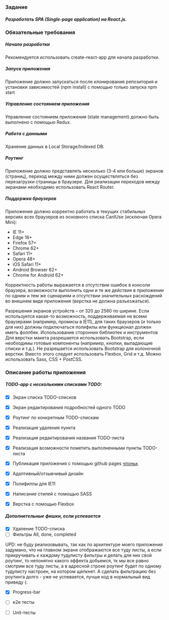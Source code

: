 ### Задание
##### Разработать SPA (Single-page application) на React.js.
### Обязательные требования
##### Начало разработки
Рекомендуется использовать create-react-app для начала разработки.
##### Запуск приложения
Приложение должно запускаться после клонирования репозитория и установки
зависимостей (npm install) с помощью только запуска npm start
##### Управление состоянием приложения
Управление состоянием приложения (state management) должно быть выполнено с
помощью Redux.
##### Работа с данными
Xранение
данных в Local Storage/Indexed DB.
##### Роутинг
Приложение должно представлять несколько (3-4 или больше) экранов (страниц),
переход между ними должен осуществляться без перезагрузки страницы в браузере.
Для реализации переходов между экранами необходимо использовать React Router.
##### Поддержка браузеров
Приложение должно корректно работать в текущих стабильных версиях всех
браузеров из основного списка CanIUse (исключая Opera Mini):
- IE 11+
- Edge 16+
- Firefox 57+
- Chrome 62+
- Safari 11+
- Opera 48+
- iOS Safari 11+
- Android Browser 62+
- Chrome for Android 62+

Корректность работы выражается в отсутствии ошибок в консоли браузера,
возможности выполнить одни и те же действия в приложении по одним и тем же
сценариям и отсутствии значительных расхождений во внешнем виде приложения
(верстка не должна разъезжаться).

Разрешения экранов устройств – от 320 до 2560 по ширине.
Если используется какая-то возможность, поддерживаемая не всеми браузерами
(например, промисы в IE11), для таких браузеров (и только для них) должны
подключаться полифилы или функционал должен иметь фоллбек.
Использование сторонних библиотек и инструментов
Для верстки макета разрешается использовать Bootstrap, если необходимы готовые
компоненты (например, кнопки, выпадающие списки и т.д.). Не разрешается
использовать Bootstrap для колоночной верстки. Вместо этого следует использовать
Flexbox, Grid и т.д.
Можно использовать Sass, CSS + PostCSS.

### Описание работы приложения
##### TODO-app с несколькими списками TODO:
- [x] Экран списка TODO-списков
- [x] Экран редактирования подробностей одного TODO
- [x] Роутинг по конкретным TODO-спискам
- [x] Реализация удаления пункта
- [x] Реализация редактирования названия TODO-листа
- [x] Реализация возможности пометить выполненными пункты TODO-листа
- [x] Публикация приложения с помощью github pages [чпоньк](https://haritonasty.github.io/react-redux-app/build/index.html#/)
- [x] Адаптивный/отзывчивый дизайн
- [x] Полифиллы для IE11
- [x] Написание стилей с помощью SASS
- [x] Верстка с помощью Flexbox


##### Дополнительные фишки, если успевается

- [x] Удаление TODO-списка
- [ ] Фильтры All, done, completed 

UPD: не буду реализовывать, так как по архитектуре моего приложения задумано, 
что на главном экране отображаются все туду листы,
а если прикручивать к каждому тудулисту фильтры и делать для них свой роутинг,
то непонятно какого эффекта добьемся, тк мы все равно смотрим все туду листы,
а в адресной строке роутинг будет по одному тудулисту настроен, на котором щелкнет.
А сделать фильтрацию без роутинга долго - уже не успевается, лучше код в нормальный вид приведу (:

- [x] Progress-bar
- [ ] e2e тесты
- [ ] Unit-тесты




